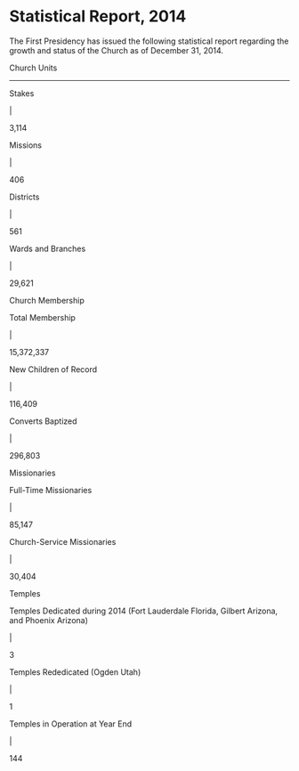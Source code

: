 # Statistical Report, 2014

The First Presidency has issued the following statistical report regarding the
growth and status of the Church as of December 31, 2014.

Church Units  
  
---  
  
Stakes

|

3,114  
  
Missions

|

406  
  
Districts

|

561  
  
Wards and Branches

|

29,621  
  
Church Membership  
  
Total Membership

|

15,372,337  
  
New Children of Record

|

116,409  
  
Converts Baptized

|

296,803  
  
Missionaries  
  
Full-Time Missionaries

|

85,147  
  
Church-Service Missionaries

|

30,404  
  
Temples  
  
Temples Dedicated during 2014 (Fort Lauderdale Florida, Gilbert Arizona, and
Phoenix Arizona)

|

3  
  
Temples Rededicated (Ogden Utah)

|

1  
  
Temples in Operation at Year End

|

144  
  


